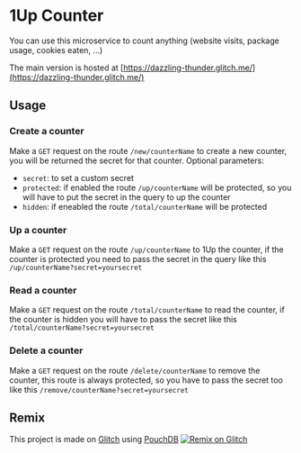 # 1Up Counter
You can use this microservice to count anything (website visits, package usage, cookies eaten, ...)

The main version is hosted at [https://dazzling-thunder.glitch.me/](https://dazzling-thunder.glitch.me/)

## Usage
### Create a counter
Make a `GET` request on the route `/new/counterName` to create a new counter, you will be returned the secret for that counter.
Optional parameters:
- `secret`: to set a custom secret
- `protected`: if enabled the route `/up/counterName` will be protected, so you will have to put the secret in the query to up the counter
- `hidden`: if eneabled the route `/total/counterName` will be protected

### Up a counter
Make a `GET` request on the route `/up/counterName` to 1Up the counter, if the counter is protected you need to pass the secret in the query like this `/up/counterName?secret=yoursecret`

### Read a counter
Make a `GET` request on the route `/total/counterName` to read the counter, if the counter is hidden you will have to pass the secret like this `/total/counterName?secret=yoursecret`

### Delete a counter
Make a `GET` request on the route `/delete/counterName` to remove the counter, this route is always protected, so you have to pass the secret too like this `/remove/counterName?secret=yoursecret`

## Remix
This project is made on [Glitch](https://glitch.com) using [PouchDB](https://pouchdb.com/)
[![Remix on Glitch](https://cdn.glitch.com/2703baf2-b643-4da7-ab91-7ee2a2d00b5b%2Fremix-button.svg)](https://glitch.com/edit/#!/remix/https://dazzling-thunder.glitch.me/)